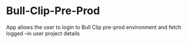 # Bull-Clip-Pre-Prod
App allows the user to login to Bull Clip pre-prod environment and fetch logged –in user project details
